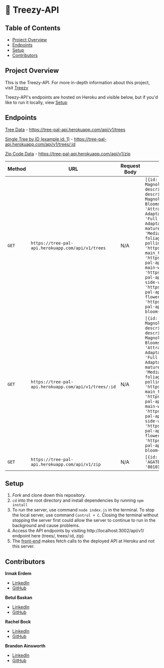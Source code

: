 # 🌳 Treezy-API


## Table of Contents
- [Project Overview](#project-overview)
- [Endpoints](#endpoints)
- [Setup](#setup)
- [Contributors](#contributors)

## Project Overview

This is the Treezy-API. For more in-depth information about this project, visit [Treezy](https://github.com/irmakerdem/tree-pal)

Treezy-API's endpoints are hosted on Heroku and visible below, but if you'd like to run it locally, view [Setup](#setup)


## Endpoints

[Tree Data](https://tree-pal-api.herokuapp.com/api/v1/trees) - https://tree-pal-api.herokuapp.com/api/v1/trees

[Single Tree by ID (example id: 1)](https://tree-pal-api.herokuapp.com/api/v1/trees/1) - https://tree-pal-api.herokuapp.com/api/v1/trees/:id

[Zip Code Data](https://tree-pal-api.herokuapp.com/api/v1/zip) - https://tree-pal-api.herokuapp.com/api/v1/zip

| Method | URL | Request Body | Sample Response |
--- | --- | --- | ---
`GET` | `https://tree-pal-api.herokuapp.com/api/v1/trees` | N/A | `[{id: 1, growing_zone: 4, tree_name: 'Jane Magnolia', botanical_name: 'Magnolia x "Jane"', descrip1: 'Beautiful, Fragrant Spring Flowers', descrip2: 'Blooms a Bit Later Than Other Magnolias', descrip3: 'Reddish-Purple Tulip-Shaped Blooms', descrip4: 'Long-Lasting', descrip5: 'Attractive Foliage', descrip6: 'Hardy & Adaptable', grows_in_zones: '4-8', sun_preference: 'Full Sun, Partial Shade', soil_preference: 'Widely Adaptable', mature_height: '10 - 15 Feet', mature_spread: '8 - 10 Feet', growth_speed: 'Medium', flower_color: 'Pink, White', foliage_color: 'Green', fall_color: 'Orange', pollinator_friendly: 'Yes', outgoing_link: 'https://www.naturehills.com/magnolia-x-jane', main_tree_image: 'https://raw.githubusercontent.com/irmakerdem/tree-pal-api/main/assets/jane-magnolia/jane-magnolia-main-wo-border.jpg', tree_image_1: 'https://raw.githubusercontent.com/irmakerdem/tree-pal-api/main/assets/jane-magnolia/jane-magnolia-side-view-600x600.webp', tree_image_2: 'https://raw.githubusercontent.com/irmakerdem/tree-pal-api/main/assets/jane-magnolia/jane-magnolia-flower-bunch-600x600.webp', tree_image_3: 'https://raw.githubusercontent.com/irmakerdem/tree-pal-api/main/assets/jane-magnolia/jane-magnolia-bloom-600x600.webp', tree_image_4: 'N/A'}]`
`GET` | `https://tree-pal-api.herokuapp.com/api/v1/trees/:id` | N/A | `[{id: 1, growing_zone: 4, tree_name: 'Jane Magnolia', botanical_name: 'Magnolia x "Jane"', descrip1: 'Beautiful, Fragrant Spring Flowers', descrip2: 'Blooms a Bit Later Than Other Magnolias', descrip3: 'Reddish-Purple Tulip-Shaped Blooms', descrip4: 'Long-Lasting', descrip5: 'Attractive Foliage', descrip6: 'Hardy & Adaptable', grows_in_zones: '4-8', sun_preference: 'Full Sun, Partial Shade', soil_preference: 'Widely Adaptable', mature_height: '10 - 15 Feet', mature_spread: '8 - 10 Feet', growth_speed: 'Medium', flower_color: 'Pink, White', foliage_color: 'Green', fall_color: 'Orange', pollinator_friendly: 'Yes', outgoing_link: 'https://www.naturehills.com/magnolia-x-jane', main_tree_image: 'https://raw.githubusercontent.com/irmakerdem/tree-pal-api/main/assets/jane-magnolia/jane-magnolia-main-wo-border.jpg', tree_image_1: 'https://raw.githubusercontent.com/irmakerdem/tree-pal-api/main/assets/jane-magnolia/jane-magnolia-side-view-600x600.webp', tree_image_2: 'https://raw.githubusercontent.com/irmakerdem/tree-pal-api/main/assets/jane-magnolia/jane-magnolia-flower-bunch-600x600.webp', tree_image_3: 'https://raw.githubusercontent.com/irmakerdem/tree-pal-api/main/assets/jane-magnolia/jane-magnolia-bloom-600x600.webp', tree_image_4: 'N/A'}]`
`GET` | `https://tree-pal-api.herokuapp.com/api/v1/zip` | N/A | `[{id: 4900, sid: 7, default_state: 'CO', city: 'AGATE', default_type: 'STANDARD', zip_code: '80101', growing_zone: 5}]`


## Setup
1. _Fork_ and clone down this repository.
2. `cd` into the root directory and install dependencies by running `npm install`
3. To run the server, use command `node index.js` in the terminal. To stop the local server, use command `Control + C`. Closing the terminal without stopping the server first could allow the server to continue to run in the background and cause problems.
4. Access the API endpoints by visiting http://localhost:3002/api/v1/ endpoint here (trees/, trees/:id, zip)
5. The [front-end](https://github.com/irmakerdem/tree-pal) makes fetch calls to the deployed API at Heroku and not this server.


## Contributors

**Irmak Erdem**
* [LinkedIn](https://www.linkedin.com/in/irmakerdem/)
* [GitHub](https://github.com/irmakerdem)

**Betul Baskan**
* [LinkedIn](https://www.linkedin.com/in/betul-baskan/)
* [GitHub](https://github.com/Baskanbetul)

**Rachel Bock**
* [LinkedIn](https://www.linkedin.com/in/rachelbock/)
* [GitHub](https://github.com/rachel-bock)

**Brandon Ainsworth**
* [LinkedIn](https://www.linkedin.com/in/ainsworth-brandon/)
* [GitHub](https://github.com/BrandonAinsworth)
